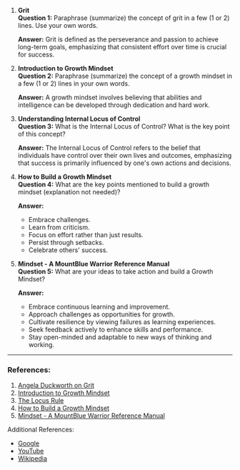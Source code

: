 1. **Grit**  
   **Question 1:** Paraphrase (summarize) the concept of grit in a few (1 or 2) lines. Use your own words.

   **Answer:** Grit is defined as the perseverance and passion to achieve long-term goals, emphasizing that consistent effort over time is crucial for success.

2. **Introduction to Growth Mindset**  
   **Question 2:** Paraphrase (summarize) the concept of a growth mindset in a few (1 or 2) lines in your own words.

   **Answer:** A growth mindset involves believing that abilities and intelligence can be developed through dedication and hard work.

3. **Understanding Internal Locus of Control**  
   **Question 3:** What is the Internal Locus of Control? What is the key point of this concept?

   **Answer:** The Internal Locus of Control refers to the belief that individuals have control over their own lives and outcomes, emphasizing that success is primarily influenced by one's own actions and decisions.

4. **How to Build a Growth Mindset**  
   **Question 4:** What are the key points mentioned to build a growth mindset (explanation not needed)?

   **Answer:** 
   - Embrace challenges.
   - Learn from criticism.
   - Focus on effort rather than just results.
   - Persist through setbacks.
   - Celebrate others' success.

5. **Mindset - A MountBlue Warrior Reference Manual**  
   **Question 5:** What are your ideas to take action and build a Growth Mindset?

   **Answer:** 
   - Embrace continuous learning and improvement.
   - Approach challenges as opportunities for growth.
   - Cultivate resilience by viewing failures as learning experiences.
   - Seek feedback actively to enhance skills and performance.
   - Stay open-minded and adaptable to new ways of thinking and working.

---

### References:
1. [Angela Duckworth on Grit](https://www.youtube.com/watch?v=H14bBuluwB8)
2. [Introduction to Growth Mindset](https://www.youtube.com/watch?v=75GFzikmRY0)
3. [The Locus Rule](https://www.youtube.com/watch?v=8ZhoeSaPF-k)
4. [How to Build a Growth Mindset](https://www.youtube.com/watch?v=9DVdclX6NzY)
5. [Mindset - A MountBlue Warrior Reference Manual](https://docs.google.com)

Additional References:
- [Google](https://www.google.com)
- [YouTube](https://www.youtube.com)
- [Wikipedia](https://www.wikipedia.org)

